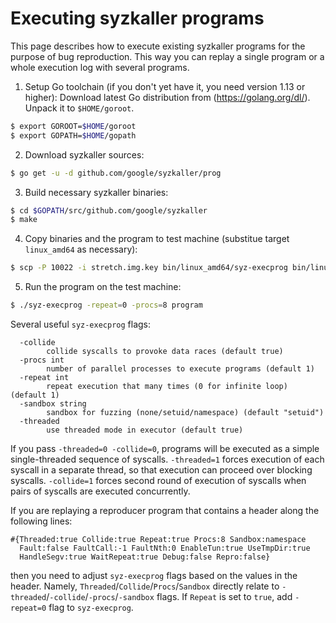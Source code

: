 # Executing syzkaller programs

This page describes how to execute existing syzkaller programs for the purpose
of bug reproduction. This way you can replay a single program or a whole
execution log with several programs.

1. Setup Go toolchain (if you don't yet have it, you need version 1.13 or higher):
Download latest Go distribution from (https://golang.org/dl/). Unpack it to `$HOME/goroot`.
``` bash
$ export GOROOT=$HOME/goroot
$ export GOPATH=$HOME/gopath
```

2. Download syzkaller sources:
``` bash
$ go get -u -d github.com/google/syzkaller/prog
```

3. Build necessary syzkaller binaries:
``` bash
$ cd $GOPATH/src/github.com/google/syzkaller
$ make
```

4. Copy binaries and the program to test machine (substitue target `linux_amd64`
as necessary):
``` bash
$ scp -P 10022 -i stretch.img.key bin/linux_amd64/syz-execprog bin/linux_amd64/syz-executor program root@localhost:
```

5. Run the program on the test machine:
``` bash
$ ./syz-execprog -repeat=0 -procs=8 program
```

Several useful `syz-execprog` flags:
```
  -collide
    	collide syscalls to provoke data races (default true)
  -procs int
    	number of parallel processes to execute programs (default 1)
  -repeat int
    	repeat execution that many times (0 for infinite loop) (default 1)
  -sandbox string
    	sandbox for fuzzing (none/setuid/namespace) (default "setuid")
  -threaded
    	use threaded mode in executor (default true)
```

If you pass `-threaded=0 -collide=0`, programs will be executed as a simple single-threaded sequence of syscalls. `-threaded=1` forces execution of each syscall in a separate thread, so that execution can proceed over blocking syscalls. `-collide=1` forces second round of execution of syscalls when pairs of syscalls are executed concurrently.

If you are replaying a reproducer program that contains a header along the following lines:
```
#{Threaded:true Collide:true Repeat:true Procs:8 Sandbox:namespace
  Fault:false FaultCall:-1 FaultNth:0 EnableTun:true UseTmpDir:true
  HandleSegv:true WaitRepeat:true Debug:false Repro:false}
```
then you need to adjust `syz-execprog` flags based on the values in the header. Namely, `Threaded`/`Collide`/`Procs`/`Sandbox` directly relate to `-threaded`/`-collide`/`-procs`/`-sandbox` flags. If `Repeat` is set to `true`, add `-repeat=0` flag to `syz-execprog`.
